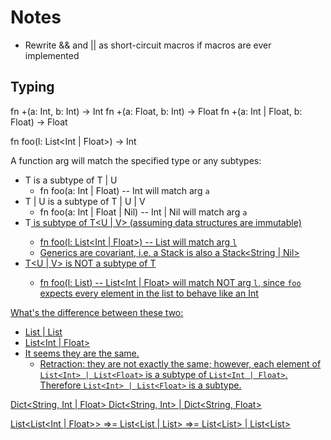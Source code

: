 # Notes

 * Rewrite && and || as short-circuit macros if macros are ever implemented

## Typing

fn +(a: Int, b: Int) -> Int
fn +(a: Float, b: Int) -> Float
fn +(a: Int | Float, b: Float) -> Float

fn foo(l: List<Int | Float>) -> Int

A function arg will match the specified type or any subtypes:
 * T is a subtype of T | U
   * fn foo(a: Int | Float) -- Int will match arg `a`
 * T | U is a subtype of T | U | V
   * fn foo(a: Int | Float | Nil) -- Int | Nil will match arg `a`
 * T<U> is subtype of T<U | V> (assuming data structures are immutable)
   * fn foo(l: List<Int | Float>) -- List<Int> will match arg `l`
   * Generics are covariant, i.e. a Stack<String> is also a Stack<String | Nil>
 * T<U | V> is NOT a subtype of T<U>
   * fn foo(l: List<Int>) -- List<Int | Float> will match NOT arg `l`, since `foo` expects every element in the list to behave like an Int

What's the difference between these two:
  * List<Int> | List<Float>
  * List<Int | Float>
  * It seems they are the same.
      * Retraction: they are not exactly the same; however, each element of `List<Int> | List<Float>`
        is a subtype of `List<Int | Float>`. Therefore `List<Int> | List<Float>` is a subtype.

Dict<String, Int | Float>
Dict<String, Int> | Dict<String, Float>

List<List<Int | Float>> =>= List<List<Int> | List<Float>>  =>= List<List<Int>> | List<List<Float>>
